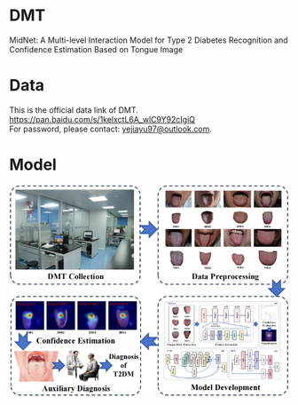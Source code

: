# DMT
MidNet: A Multi-level Interaction Model for Type 2 Diabetes Recognition and Confidence Estimation Based on Tongue Image

# Data
This is the official data link of DMT. </br>
https://pan.baidu.com/s/1kelxctL6A_wlC9Y92cIgiQ </br>
For password, please contact: yejiayu97@outlook.com. </br>

# Model
![Example Image](https://github.com/yjy-97/DMT/blob/main/1.1_00.png)
